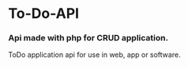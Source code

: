 # To-Do-API

### Api made with php for CRUD application.
ToDo application api for use in web, app or software.
